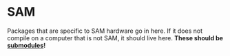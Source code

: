 # SAM
Packages that are specific to SAM hardware go in here.
If it does not compile on a computer that is not SAM, it should live here.
**These should be [submodules](../documentation/Working%20with%20submodules.md)!**

